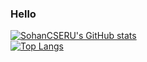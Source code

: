### Hello

<!--
**SohanCSERU/SohanCSERU** is a ✨ _special_ ✨ repository because its `README.md` (this file) appears on your GitHub profile.

Here are some ideas to get you started:

- 🔭 I’m currently working on ...
- 🌱 I’m currently learning ...
- 👯 I’m looking to collaborate on ...
- 🤔 I’m looking for help with ...
- 💬 Ask me about ...
- 📫 How to reach me: ...
- 😄 Pronouns: ...
- ⚡ Fun fact: ...
-->

[![SohanCSERU's GitHub stats](https://github-readme-stats.vercel.app/api?username=SohanCSERU&count_private=true&show_icons=true&theme=radical&include_all_commits=true)](https://github.com/SohanCSERU/My-Stats)                                                                                                                                  
[![Top Langs](https://github-readme-stats.vercel.app/api/top-langs/?username=SohanCSERU&layout=compact)](https://github.com/SohanCSERU/My-Stats)
